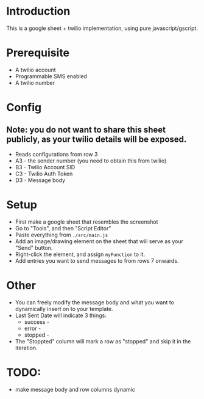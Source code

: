 # Introduction
This is a google sheet + twilio implementation, using pure javascript/gscript.

# Prerequisite
- A twilio account
- Programmable SMS enabled
- A twilio number

# Config
## Note: you do not want to share this sheet publicly, as your twilio details will be exposed.
- Reads configurations from row 3
- A3 - the sender number (you need to obtain this from twilio)
- B3 - Twilio Account SID
- C3 - Twilio Auth Token
- D3 - Message body

# Setup
- First make a google sheet that resembles the screenshot
- Go to "Tools", and then "Script Editor"
- Paste everything from `./src/main.js`
- Add an image/drawing element on the sheet that will serve as your "Send" button.
- Right-click the element, and assign `myFunction` to it.
- Add entries you want to send messages to from rows 7 onwards.

# Other
- You can freely modify the message body and what you want to dynamically insert on to your template.
- Last Sent Date will indicate 3 things:
  - success - <timestamp>
  - error - <timestamp>
  - stopped - <timestamp>
- The "Stoppted" column will mark a row as "stopped" and skip it in the iteration.

# TODO:
- make message body and row columns dynamic